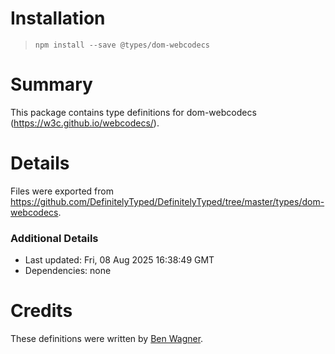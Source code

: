 # Installation
> `npm install --save @types/dom-webcodecs`

# Summary
This package contains type definitions for dom-webcodecs (https://w3c.github.io/webcodecs/).

# Details
Files were exported from https://github.com/DefinitelyTyped/DefinitelyTyped/tree/master/types/dom-webcodecs.

### Additional Details
 * Last updated: Fri, 08 Aug 2025 16:38:49 GMT
 * Dependencies: none

# Credits
These definitions were written by [Ben Wagner](https://github.com/dogben).

